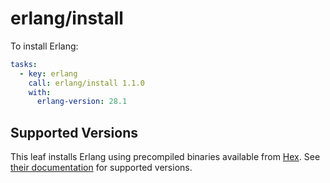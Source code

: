 # erlang/install

To install Erlang:

```yaml
tasks:
  - key: erlang
    call: erlang/install 1.1.0
    with:
      erlang-version: 28.1
```

## Supported Versions

This leaf installs Erlang using precompiled binaries available from [Hex](https://hex.pm).
See [their documentation](https://github.com/hexpm/bob?tab=readme-ov-file#erlang-builds) for supported versions.
